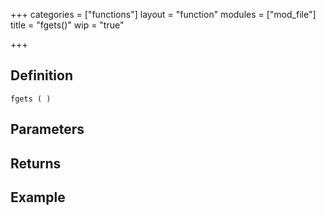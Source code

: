 +++
categories = ["functions"]
layout = "function"
modules = ["mod_file"]
title = "fgets()"
wip = "true"

+++

## Definition

    fgets ( )

## Parameters

## Returns

## Example

```
```
